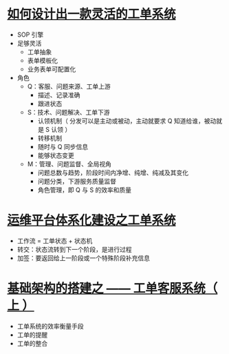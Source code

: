 # [如何设计出一款灵活的工单系统](http://www.woshipm.com/pd/3843111.html)

- SOP 引擎
- 足够灵活
    - 工单抽象
    - 表单模板化
    - 业务表单可配置化
- 角色
    - Q：客服、问题来源、工单上游
        - 描述、记录准确
        - 跟进状态
    - S：技术、问题解决、工单下游
        - 认领机制（ 分发可以是主动或被动，主动就要求 Q 知道给谁，被动就是 S 认领 ）
        - 转移机制
        - 随时与 Q 同步信息
        - 能够状态变更
    - M：管理、问题监督、全局视角
        - 问题总数与趋势，阶段时间内净增、纯增、纯减及其变化
        - 问题分类，下游服务质量监督
        - 角色管理，即 Q 与 S 的效率和质量

# [运维平台体系化建设之工单系统](http://loonapp.com/blog/52/)

- 工作流 = 工单状态 + 状态机
- 转交：状态流转到下一个阶段，是进行过程
- 加签：要返回给上一阶段或一个特殊阶段补充信息

# [基础架构的搭建之 —— 工单客服系统（ 上 ）](https://www.jianshu.com/p/7b3a8809dd25)

- 工单系统的效率衡量手段
- 工单的提醒
- 工单的整合
